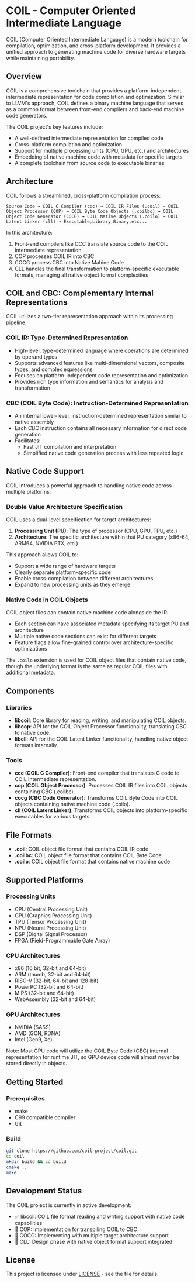 # COIL - Computer Oriented Intermediate Language

COIL (Computer Oriented Intermediate Language) is a modern toolchain for compilation, optimization, and cross-platform development. It provides a unified approach to generating machine code for diverse hardware targets while maintaining portability.

## Overview

COIL is a comprehensive toolchain that provides a platform-independent intermediate representation for code compilation and optimization. Similar to LLVM's approach, COIL defines a binary machine language that serves as a common format between front-end compilers and back-end machine code generators.

The COIL project's key features include:
- A well-defined intermediate representation for compiled code
- Cross-platform compilation and optimization
- Support for multiple processing units (CPU, GPU, etc.) and architectures
- Embedding of native machine code with metadata for specific targets
- A complete toolchain from source code to executable binaries

## Architecture

COIL follows a streamlined, cross-platform compilation process:

```
Source Code → COIL C Compiler (ccc) → COIL IR Files (.coil) → COIL Object Processor (COP) → COIL Byte Code Objects (.coilbc) → COIL Object Code Generator (COCG) → COIL Native Objects (.coilo) → COIL Latent Linker (cll) → Executable,Library,Binary,etc...
```

In this architecture:
1. Front-end compilers like CCC translate source code to the COIL intermediate representation
2. COP processes COIL IR into CBC
3. COCG process CBC into Native Mahine Code
4. CLL handles the final transformation to platform-specific executable formats, managing all native object format complexities

## COIL and CBC: Complementary Internal Representations

COIL utilizes a two-tier representation approach within its processing pipeline:

### COIL IR: Type-Determined Representation
- High-level, type-determined language where operations are determined by operand types
- Supports advanced features like multi-dimensional vectors, composite types, and complex expressions
- Focuses on platform-independent code representation and optimization
- Provides rich type information and semantics for analysis and transformation

### CBC (COIL Byte Code): Instruction-Determined Representation
- An internal lower-level, instruction-determined representation similar to native assembly
- Each CBC instruction contains all necessary information for direct code generation
- Facilitates:
  - Fast JIT compilation and interpretation
  - Simplified native code generation process with less repeated logic

## Native Code Support

COIL introduces a powerful approach to handling native code across multiple platforms:

### Double Value Architecture Specification

COIL uses a dual-level specification for target architectures:
1. **Processing Unit (PU)**: The type of processor (CPU, GPU, TPU, etc.)
2. **Architecture**: The specific architecture within that PU category (x86-64, ARM64, NVIDIA PTX, etc.)

This approach allows COIL to:
- Support a wide range of hardware targets
- Clearly separate platform-specific code
- Enable cross-compilation between different architectures
- Expand to new processing units as they emerge

### Native Code in COIL Objects

COIL object files can contain native machine code alongside the IR:
- Each section can have associated metadata specifying its target PU and architecture
- Multiple native code sections can exist for different targets
- Feature flags allow fine-grained control over architecture-specific optimizations

The `.coilo` extension is used for COIL object files that contain native code, though the underlying format is the same as regular COIL files with additional metadata.

## Components

### Libraries

- **libcoil**: Core library for reading, writing, and manipulating COIL objects.
- **libcop**: API for the COIL Object Processor functionality, translating CBC to native code.
- **libcll**: API for the COIL Latent Linker functionality, handling native object formats internally.

### Tools

- **ccc (COIL C Compiler)**: Front-end compiler that translates C code to COIL intermediate representation.
- **cop (COIL Object Processor)**: Processes COIL IR files into COIL objects containing CBC (.coilbc).
- **cocg (CBC Code Generator)**: Transforms COIL Byte Code into COIL objects containing native machine code (.coilo).
- **cll (COIL Latent Linker)**: Transforms COIL objects into platform-specific executables for various targets.

## File Formats

- **.coil**: COIL object file format that contains COIL IR code
- **.coilbc**: COIL object file format that contains COIL Byte Code
- **.coilo**: COIL object file format that contains native machine code

## Supported Platforms

### Processing Units
- CPU (Central Processing Unit)
- GPU (Graphics Processing Unit)
- TPU (Tensor Processing Unit)
- NPU (Neural Processing Unit)
- DSP (Digital Signal Processor)
- FPGA (Field-Programmable Gate Array)

### CPU Architectures
- x86 (16 bit, 32-bit and 64-bit)
- ARM (thumb, 32-bit and 64-bit)
- RISC-V (32-bit, 64-bit and 128-bit)
- PowerPC (32-bit and 64-bit)
- MIPS (32-bit and 64-bit)
- WebAssembly (32-bit and 64-bit)

### GPU Architectures
- NVIDIA (SASS)
- AMD (GCN, RDNA)
- Intel (Gen9, Xe)

Note: Most GPU code will utilize the COIL Byte Code (CBC) internal representation for runtime JIT, so GPU device code will almost never be stored directly in objects.

## Getting Started

### Prerequisites

- make
- C99 compatible compiler
- Git

### Build

```bash
git clone https://github.com/coil-project/coil.git
cd coil
mkdir build && cd build
cmake ..
make
```
## Development Status

The COIL project is currently in active development:

- ✅ libcoil: COIL file format reading and writing support with native code capabilities
- 🔄 COP: Implementation for transpiling COIL to CBC
- 🔄 COCG: Implementing with multiple target architecture support
- 🔄 CLL: Design phase with native object format support integrated

## License

This project is licensed under [LICENSE](LICENSE) - see the file for details.

